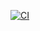 [![CI](https://github.com/grupocesw/EasyONGApp/actions/workflows/ci.yml/badge.svg)](https://github.com/grupocesw/EasyONGApp/actions/workflows/ci.yml)
